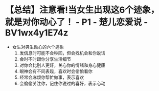 # 【总结】注意看!当女生出现这6个迹象，就是对你动心了！ - P1 - 楚儿恋爱说 - BV1wx4y1E74z

-   女生对男生动心的六个迹象
    1.  发信息时可能不会秒回，但会找机会和你说话
    2.  会时不时跟你分享生活细节
    3.  对你会比别人更好，关心你的情绪和身心健康
    4.  眼神会有不同表现，喜欢时会偷偷看你
    5.  经常会麻烦你帮忙做事，表示喜欢
    6.  会偷偷关注你，记住你说过的喜好，表示心动